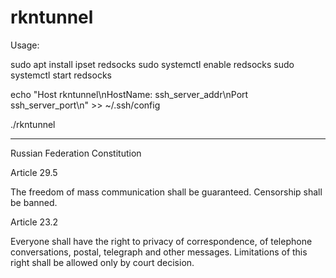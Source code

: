 # rkntunnel

Usage:

sudo apt install ipset redsocks
sudo systemctl enable redsocks
sudo systemctl start redsocks

echo "Host rkntunnel\nHostName: ssh_server_addr\nPort ssh_server_port\n" >>
~/.ssh/config

./rkntunnel


------
Russian Federation Constitution

Article 29.5

The freedom of mass communication shall be guaranteed. Censorship shall be banned.

Article 23.2

Everyone shall have the right to privacy of correspondence, of telephone conversations, postal, telegraph and other messages. Limitations of this right shall be allowed only by court decision.



